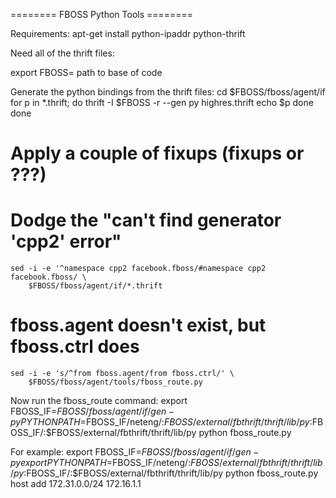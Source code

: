 ======== FBOSS Python Tools ========

Requirements:
	apt-get install python-ipaddr python-thrift

Need all of the thrift files:

export FBOSS= path to base of code

Generate the python bindings from the thrift files:
	cd $FBOSS/fboss/agent/if
	for p in *.thrift; do 
		thrift -I $FBOSS -r --gen py highres.thrift 
		echo $p done
	done


######
# Apply a couple of fixups (fixups or ???)

# Dodge the "can't find generator 'cpp2' error"
	sed -i -e '^namespace cpp2 facebook.fboss/#namespace cpp2 facebook.fboss/ \
		$FBOSS/fboss/agent/if/*.thrift
# fboss.agent doesn't exist, but fboss.ctrl does
	sed -i -e 's/^from fboss.agent/from fboss.ctrl/' \
		$FBOSS/fboss/agent/tools/fboss_route.py

	
Now run the fboss_route command:
	export FBOSS_IF=$FBOSS/fboss/agent/if/gen-py
	PYTHONPATH=$FBOSS_IF/neteng/:$FBOSS/external/fbthrift/thrift/lib/py:$FBOSS_IF/:$FBOSS/external/fbthrift/thrift/lib/py python fboss_route.py


For example:
	export FBOSS_IF=$FBOSS/fboss/agent/if/gen-py
	export PYTHONPATH=$FBOSS_IF/neteng/:$FBOSS/external/fbthrift/thrift/lib/py:$FBOSS_IF/:$FBOSS/external/fbthrift/thrift/lib/py 
	python fboss_route.py host add 172.31.0.0/24 172.16.1.1

